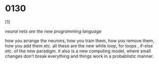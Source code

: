 # 0130


[1]

*neural nets are the new programming language*

how you arrange the neurons, how you train them, how you remove them, how you add them etc. all these are the new while loop, for loops , if-else etc. of the new paradigm.
it also is a new computing model, where small changes don't break everything and things work in a probablistic manner.
